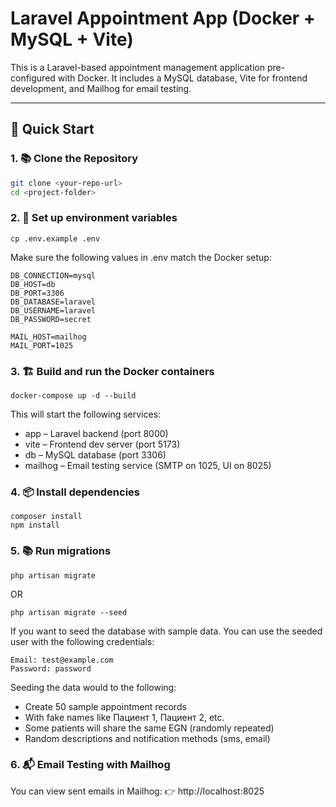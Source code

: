 # Laravel Appointment App (Docker + MySQL + Vite)

This is a Laravel-based appointment management application pre-configured with Docker. It includes a MySQL database, Vite for frontend development, and Mailhog for email testing.

---

## 🚀 Quick Start

### 1. 📚 Clone the Repository

```bash
git clone <your-repo-url>
cd <project-folder>
```

### 2. 📝 Set up environment variables
```
cp .env.example .env
```

Make sure the following values in .env match the Docker setup:
```
DB_CONNECTION=mysql
DB_HOST=db
DB_PORT=3306
DB_DATABASE=laravel
DB_USERNAME=laravel
DB_PASSWORD=secret

MAIL_HOST=mailhog
MAIL_PORT=1025
```

### 3. 🏗 Build and run the Docker containers
```
docker-compose up -d --build
```
This will start the following services:
- app – Laravel backend (port 8000)
- vite – Frontend dev server (port 5173)
- db – MySQL database (port 3306)
- mailhog – Email testing service (SMTP on 1025, UI on 8025)

### 4. 📦 Install dependencies
```
composer install
npm install
```

### 5. 📚 Run migrations
```
php artisan migrate
```
OR
```
php artisan migrate --seed
```
If you want to seed the database with sample data. You can use the seeded user with the following credentials:
```
Email: test@example.com
Password: password
```
Seeding the data would to the following:
- Create 50 sample appointment records
- With fake names like Пациент 1, Пациент 2, etc.
- Some patients will share the same EGN (randomly repeated)
- Random descriptions and notification methods (sms, email)

### 6. 📬 Email Testing with Mailhog
You can view sent emails in Mailhog:
👉 http://localhost:8025